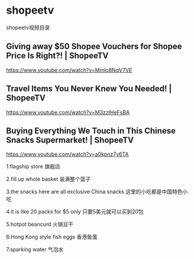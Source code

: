 # shopeetv
shopeetv视频目录
## Giving away $50 Shopee Vouchers for Shopee Price Is Right?! | ShopeeTV
https://www.youtube.com/watch?v=Mmlo8NqV7VE


## Travel Items You Never Knew You Needed! | ShopeeTV

https://www.youtube.com/watch?v=M3zzIHeFsBA


## Buying Everything We Touch in This Chinese Snacks Supermarket! | ShopeeTV

https://www.youtube.com/watch?v=a0kpnz7y6TA

1.flagship store 旗舰店

2.fill up whole basket 装满整个篮子

3.the snacks here are all exclusive China snacks 这里的小吃都是中国特色小吃

4.it is like 20 packs for $5 only 只要5美元就可以买到20包

5.hotpot beancurd 火锅豆干

6.Hong Kong style fish eggs 香港鱼蛋

7.sparking water 气泡水

